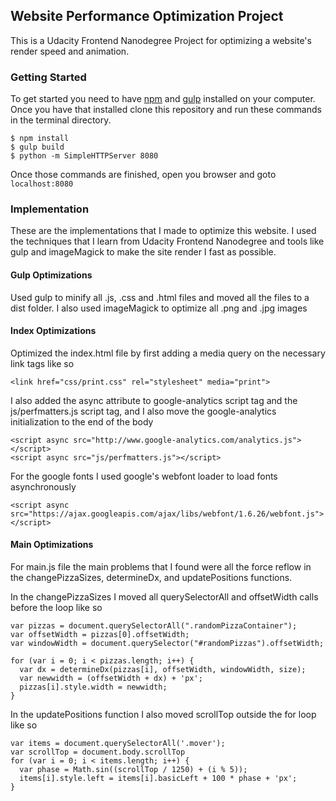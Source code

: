 ## Website Performance Optimization Project
This is a Udacity Frontend Nanodegree Project for optimizing a website's render speed and animation.

### Getting Started
To get started you need to have [npm](https://www.npmjs.com/) and [gulp](http://gulpjs.com/) installed on your computer. Once you have that installed clone this repository and run these commands in the terminal directory.

```
$ npm install
$ gulp build
$ python -m SimpleHTTPServer 8080
```

Once those commands are finished, open you browser and goto `localhost:8080`

### Implementation
These are the implementations that I made to optimize this website. I used the techniques that I learn from Udacity Frontend Nanodegree and tools like gulp and imageMagick to make the site render I fast as possible.

#### Gulp Optimizations
Used gulp to minify all .js, .css and .html files and moved all the files to a dist folder. I also used imageMagick to optimize all .png and .jpg images

#### Index Optimizations
Optimized the index.html file by first adding a media query on the necessary link tags like so

```
<link href="css/print.css" rel="stylesheet" media="print">
```

I also added the async attribute to google-analytics script tag and the js/perfmatters.js script tag, and I also move the google-analytics initialization to the end of the body

```
<script async src="http://www.google-analytics.com/analytics.js"></script>
<script async src="js/perfmatters.js"></script>
```

For the google fonts I used google's webfont loader to load fonts asynchronously

```
<script async src="https://ajax.googleapis.com/ajax/libs/webfont/1.6.26/webfont.js"></script>
```

#### Main Optimizations
For main.js file the main problems that I found were all the force reflow in the changePizzaSizes, determineDx, and updatePositions functions.

In the changePizzaSizes I moved all querySelectorAll and offsetWidth calls before the loop like so

```
var pizzas = document.querySelectorAll(".randomPizzaContainer");
var offsetWidth = pizzas[0].offsetWidth;
var windowWidth = document.querySelector("#randomPizzas").offsetWidth;

for (var i = 0; i < pizzas.length; i++) {
  var dx = determineDx(pizzas[i], offsetWidth, windowWidth, size);
  var newwidth = (offsetWidth + dx) + 'px';
  pizzas[i].style.width = newwidth;
}
```

In the updatePositions function I also moved scrollTop outside the for loop like so

```
var items = document.querySelectorAll('.mover');
var scrollTop = document.body.scrollTop
for (var i = 0; i < items.length; i++) {
  var phase = Math.sin((scrollTop / 1250) + (i % 5));
  items[i].style.left = items[i].basicLeft + 100 * phase + 'px';
}
```
